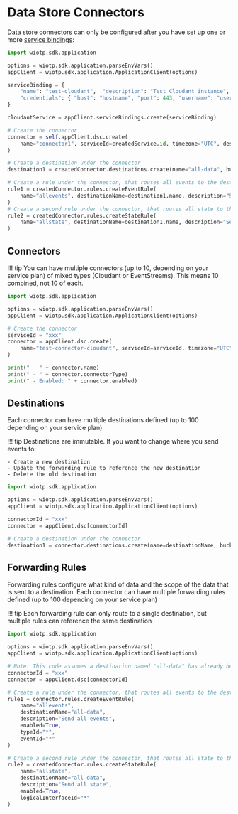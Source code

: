 # Data Store Connectors

Data store connectors can only be configured after you have set up one or more [service bindings](bindings.md):


```python
import wiotp.sdk.application

options = wiotp.sdk.application.parseEnvVars()
appClient = wiotp.sdk.application.ApplicationClient(options)

serviceBinding = {
    "name": "test-cloudant",  "description": "Test Cloudant instance", "type": "cloudant", 
    "credentials": { "host": "hostname", "port": 443, "username": "username", "password": "password" }
}

cloudantService = appClient.serviceBindings.create(serviceBinding)

# Create the connector
connector = self.appClient.dsc.create(
    name="connector1", serviceId=createdService.id, timezone="UTC", description="A test connector", enabled=True
)

# Create a destination under the connector
destination1 = createdConnector.destinations.create(name="all-data", bucketInterval="DAY")

# Create a rule under the connector, that routes all events to the destination
rule1 = createdConnector.rules.createEventRule(
    name="allevents", destinationName=destination1.name, description="Send all events", enabled=True, typeId="*", eventId="*"
)
# Create a second rule under the connector, that routes all state to the same destination
rule2 = createdConnector.rules.createStateRule(
    name="allstate", destinationName=destination1.name, description="Send all state", enabled=True, logicalInterfaceId="*"
)
```


## Connectors

!!! tip
    You can have multiple connectors (up to 10, depending on your service plan) of mixed types (Cloudant or EventStreams). This means 10 combined, not 10 of each.

```python
import wiotp.sdk.application

options = wiotp.sdk.application.parseEnvVars()
appClient = wiotp.sdk.application.ApplicationClient(options)

# Create the connector
serviceId = "xxx"
connector = appClient.dsc.create(
    name="test-connector-cloudant", serviceId=serviceId, timezone="UTC", description="A test connector", enabled=True
)

print(" - " + connector.name)
print(" - " + connector.connectorType)
print(" - Enabled: " + connector.enabled)
```


## Destinations

Each connector can have multiple destinations defined (up to 100 depending on your service plan) 

!!! tip
    Destinations are immutable.  If you want to change where you send events to:
    
    - Create a new destination
    - Update the forwarding rule to reference the new destination
    - Delete the old destination


```python
import wiotp.sdk.application

options = wiotp.sdk.application.parseEnvVars()
appClient = wiotp.sdk.application.ApplicationClient(options)

connectorId = "xxx"
connector = appClient.dsc[connectorId]

# Create a destination under the connector
destination1 = connector.destinations.create(name=destinationName, bucketInterval="DAY")

```


## Forwarding Rules

Forwarding rules configure what kind of data and the scope of the data that is sent to a destination.  Each connector can have multiple forwarding rules defined (up to 100 depending on your service plan) 

!!! tip
    Each forwarding rule can only route to a single destination, but multiple rules can reference the same destination


```python
import wiotp.sdk.application

options = wiotp.sdk.application.parseEnvVars()
appClient = wiotp.sdk.application.ApplicationClient(options)

# Note: This code assumes a destination named "all-data" has already been created under this connector
connectorId = "xxx"
connector = appClient.dsc[connectorId]

# Create a rule under the connector, that routes all events to the destination
rule1 = connector.rules.createEventRule(
    name="allevents", 
    destinationName="all-data", 
    description="Send all events", 
    enabled=True, 
    typeId="*", 
    eventId="*"
)

# Create a second rule under the connector, that routes all state to the same destination
rule2 = createdConnector.rules.createStateRule(
    name="allstate", 
    destinationName="all-data", 
    description="Send all state", 
    enabled=True, 
    logicalInterfaceId="*"
)
```
